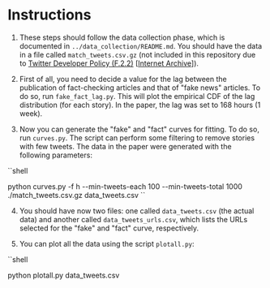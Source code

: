 Instructions
============

1. These steps should follow the data collection phase, which is documented in `../data_collection/README.md`. You should have the data in a file called `match_tweets.csv.gz` (not included in this repository due to [Twitter Developer Policy (F.2.2)](https://developer.twitter.com/en/developer-terms/policy#f-be-a-good-partner-to-twitter) \[[Internet Archive](https://web.archive.org/web/20191221184030/https://developer.twitter.com/en/developer-terms/policy#f-be-a-good-partner-to-twitter)\]).

2. First of all, you need to decide a value for the lag between the publication of fact-checking articles and that of "fake news" articles. To do so, run `fake_fact_lag.py`. This will plot the empirical CDF of the lag distribution (for each story). In the paper, the lag was set to 168 hours (1 week).

3. Now you can generate the "fake" and "fact" curves for fitting. To do so, run `curves.py`. The script can perform some filtering to remove stories with few tweets. The data in the paper were generated with the following parameters:

``shell

python curves.py -f h --min-tweets-each 100 --min-tweets-total 1000 ./match_tweets.csv.gz data_tweets.csv
``

4. You should have now two files: one called `data_tweets.csv` (the actual data) and another called `data_tweets_urls.csv`, which lists the URLs selected for the "fake" and "fact" curve, respectively.

5. You can plot all the data using the script `plotall.py`:

``shell

python plotall.py data_tweets.csv
```
